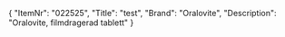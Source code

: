 {
  "ItemNr": "022525",
  "Title": "test",
  "Brand": "Oralovite",
  "Description": "Oralovite, filmdragerad tablett"
}